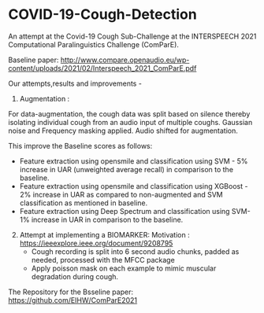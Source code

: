 # COVID-19-Cough-Detection
An attempt at the Covid-19 Cough Sub-Challenge at the INTERSPEECH 2021 Computational Paralinguistics Challenge (ComParE).

Baseline paper: http://www.compare.openaudio.eu/wp-content/uploads/2021/02/Interspeech_2021_ComParE.pdf

Our attempts,results and improvements - 

1. Augmentation : 

For data-augmentation, the cough data was split based on silence thereby isolating individual cough from an audio input of multiple coughs.
Gaussian noise and Frequency masking applied. Audio shifted for augmentation. 

This improve the Baseline scores as follows:
  - Feature extraction using opensmile and classification using SVM - 5% increase in UAR (unweighted average recall) in comparison to the baseline.
  - Feature extraction using opensmile and classification using XGBoost - 2% increase in UAR as compared to non-augmented and SVM classification as mentioned in baseline.
  - Feature extraction using Deep Spectrum and classification using SVM- 1% increase in UAR in comparison to the baseline.
  
2. Attempt at implementing a BIOMARKER:
   Motivation : https://ieeexplore.ieee.org/document/9208795
   - Cough recording is split into 6 second audio chunks, padded as needed, processed with the MFCC package
   -  Apply poisson mask on each example to mimic muscular degradation during cough.
   

The Repository for the Bsseline paper: https://github.com/EIHW/ComParE2021


